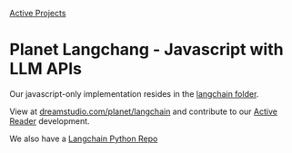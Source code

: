 [Active Projects](https://model.earth/projects)

# Planet Langchang - Javascript with LLM APIs

Our javascript-only implementation resides in the [langchain folder](https://github.com/ModelEarth/planet/tree/main/langchain).

View at [dreamstudio.com/planet/langchain](https://dreamstudio.com/planet/langchain) and contribute to our [Active Reader](../requests) development.

We also have a [Langchain Python Repo](https://github.com/ModelEarth/langchain)

